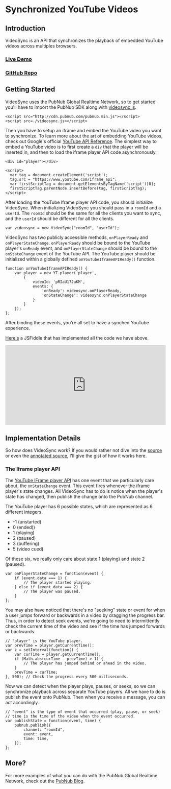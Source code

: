 # Synchronized YouTube Videos

## Introduction

VideoSync is an API that synchronizes the playback of embedded YouTube videos across multiples browsers.

### [Live Demo](http://pubnub.github.io/video-sync/)

### [GitHub Repo](https://github.com/pubnub/videosync)

## Getting Started

VideoSync uses the PubNub Global Realtime Network, so to get started you'll have to
import the PubNub SDK along with [videosync.js](https://github.com/pubnub/videosync/blob/gh-pages/videosync.js).

    <script src="http://cdn.pubnub.com/pubnub.min.js"></script>
    <script src=./videosync.js></script>
    
Then you have to setup an iframe and embed the YouTube video you want to synchronize. To learn more about the art of embedding YouTube videos, check out Google's official [YouTube API Reference](https://developers.google.com/youtube/iframe_api_reference). The simplest way to embed a YouTube video is to first create a `div` that the player will be inserted in, and then to load the iframe player API code asynchronously. 

    <div id="player"></div>
    
    <script>
      var tag = document.createElement('script');
      tag.src = "https://www.youtube.com/iframe_api";
      var firstScriptTag = document.getElementsByTagName('script')[0];
      firstScriptTag.parentNode.insertBefore(tag, firstScriptTag);
    </script>

After loading the YouTube Iframe player API code, you should initialize VideoSync. When initializing VideoSync you should pass in a `roomId` and a `userId`. The `roomId` should be the same for all the clients you want to sync, and the `userId` should be different for all the clients.

    var videosync = new VideoSync("roomId", "userId");
    
VideoSync has two publicly accessible methods, `onPlayerReady` and `onPlayerStateChange`. `onPlayerReady` should be bound to the YouTube player's `onReady` event, and `onPlayerStateChange` should be bound to the `onStateChange` event of the YouTube API. The YouTube player should be initialized within a globally defined `onYouTubeIframeAPIReady()` function.

    function onYouTubeIframeAPIReady() {
        var player = new YT.player('player', 
            {
                videoId: 'pRIaU172aKM',
                events: {
                    'onReady': videosync.onPlayerReady,
                    'onStateChange': videosync.onPlayerStateChange
                }
            }
        });
    };

After binding these events, you're all set to have a synched YouTube experience.

[Here's](http://jsfiddle.net/lw7360/wU7rs/show/) a JSFiddle that has implemented all the code we have above.

<iframe width="100%" height="250" src="http://jsfiddle.net/lw7360/wU7rs/embedded/result,html" allowfullscreen="allowfullscreen" frameborder="0"></iframe>

## Implementation Details

So how does VideoSync work? If you would rather not dive into the [source](https://github.com/pubnub/videosync/blob/gh-pages/videosync.js) or even the [annotated source](http://pubnub.github.io/video-sync/docs/annotated-source), I'll give the gist of how it works here.


### The Iframe player API

The [YouTube IFrame player API](https://developers.google.com/youtube/iframe_api_reference) has one event that we particularly care about, the `onStateChange` event. This event fires whenever the iframe player's state changes. All VideoSync has to do is notice when the player's state has changed, then publish the change onto the PubNub channel.

The YouTube player has 6 possible states, which are represented as 6 different integers.

* -1 (unstarted)
* 0 (ended))
* 1 (playing)
* 2 (paused)
* 3 (buffering)
* 5 (video cued)

Of these six, we really only care about state 1 (playing) and state 2 (paused). 

    var onPlayerStateChange = function(event) {
        if (event.data === 1) {
            // The player started playing.
        } else if (event.data === 2) {
            // The player was paused.
        }
    };

You may also have noticed that there's no "seeking" state or event for when a user jumps forward or backwards in a video by dragging the progress bar. Thus, in order to detect seek events, we're going to need to intermittently check the current time of the video and see if the time has jumped forwards or backwards.

    // "player" is the YouTube player.
    var prevTime = player.getCurrentTime():
    var z = setInterval(function() {
        var curTime = player.getCurrentTime();
        if (Math.abs(curTime - prevTime) > 1) {
            // The player has jumped behind or ahead in the video.
        }
        prevTime = curTime;
    }, 500); // Check the progress every 500 milliseconds.
    
Now we can detect when the player plays, pauses, or seeks, so we can synchronize playback across separate YouTube players. All we have to do is publish the event onto PubNub. Then when you receive a message, you can act accordingly.

    // "event" is the type of event that occurred (play, pause, or seek)
    // time is the time of the video when the event occurred.
    var publishState = function(event, time) {
        pubnub.publish({
            channel: "roomId",
            event: event,
            time: time,
        });
    };


## More?

For more examples of what you can do with the PubNub Global Realtime Network, check out the [PubNub Blog](http://www.pubnub.com/blog/).

